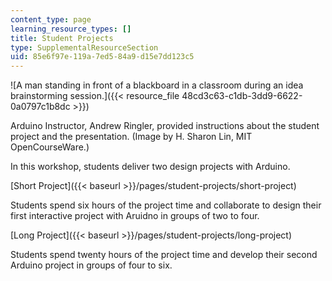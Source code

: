 ```yaml
---
content_type: page
learning_resource_types: []
title: Student Projects
type: SupplementalResourceSection
uid: 85e6f97e-119a-7ed5-84a9-d15e7dd123c5
---
```


![A man standing in front of a blackboard in a classroom during an idea brainstorming session.]({{< resource_file 48cd3c63-c1db-3dd9-6622-0a0797c1b8dc >}})  

Arduino Instructor, Andrew Ringler, provided instructions about the student project and the presentation. (Image by H. Sharon Lin, MIT OpenCourseWare.)

In this workshop, students deliver two design projects with Arduino.

[Short Project]({{< baseurl >}}/pages/student-projects/short-project)

Students spend six hours of the project time and collaborate to design their first interactive project with Aruidno in groups of two to four.

[Long Project]({{< baseurl >}}/pages/student-projects/long-project)

Students spend twenty hours of the project time and develop their second Arduino project in groups of four to six.